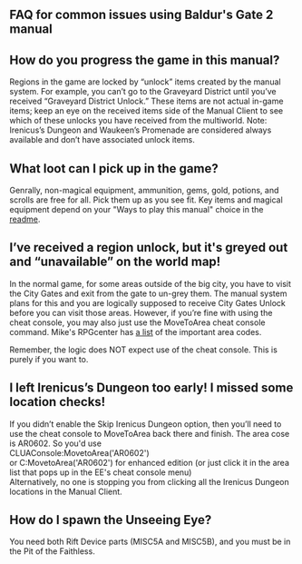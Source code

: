 ## FAQ for common issues using Baldur's Gate 2 manual

## How do you progress the game in this manual?

Regions in the game are locked by “unlock” items created by the manual system. For example, you can’t go to the Graveyard District until you’ve received “Graveyard District Unlock.” These items are not actual in-game items; keep an eye on the received items side of the Manual Client to see which of these unlocks you have received from the multiworld.
Note: Irenicus’s Dungeon and Waukeen’s Promenade are considered always available and don’t have associated unlock items.

## What loot can I pick up in the game?

Genrally, non-magical equipment, ammunition, gems, gold, potions, and scrolls are free for all. Pick them up as you see fit. Key items and magical equipment depend on your "Ways to play this manual" choice in the [readme](BG2_readme.md).

## I’ve received a region unlock, but it's greyed out and “unavailable” on the world map!

In the normal game, for some areas outside of the big city, you have to visit the City Gates and exit from the gate to un-grey them. The manual system plans for this and you are logically supposed to receive City Gates Unlock before you can visit those areas. However, if you’re fine with using the cheat console, you may also just use the MoveToArea cheat console command. Mike's RPGcenter has [a list](https://mikesrpgcenter.com/bgate2/cheats.html) of the important area codes.<br/>

Remember, the logic does NOT expect use of the cheat console. This is purely if you want to. 

## I left Irenicus’s Dungeon too early! I missed some location checks!
If you didn’t enable the Skip Irenicus Dungeon option, then you’ll need to use the cheat console to MoveToArea back there and finish. The area cose is AR0602. So you'd use<br>
CLUAConsole:MovetoArea('AR0602')<br>
or C:MovetoArea('AR0602') for enhanced edition (or just click it in the area list that pops up in the EE's cheat console menu)<br>
Alternatively, no one is stopping you from clicking all the Irenicus Dungeon locations in the Manual Client.

## How do I spawn the Unseeing Eye?

You need both Rift Device parts (MISC5A and MISC5B), and you must be in the Pit of the Faithless.




